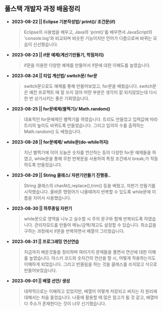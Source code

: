 ## 풀스택 개발자 과정 배움정리

- **2023-08-22 || Eclipse 기본작성법/ print()/ 조건문(if)**
	> Eclipse의 사용법을 배우고, Java의 'print()'를 배우면서 JavaScript의 'console.log'와 비교되며 비슷한 기능이지만 언어가 다름으로써 바뀌는 모습이 신선했습니다.
- **2023-08-23 || if문 예제(계산기만들기, 학점처리)**
	> if문을 이용한 다양한 예제를 만들어서 if문에 대한 이해도를 높였습니다.
- **2023-08-24 || 타입 계산법/ switch문/ for문**
	> switch문으로도 예제를 통해 만들어보았고, for문을 배웠습니다. switch문은 예전 프로젝트 때 잘 쓰지 않아 어떤 부분은 생각이 잘 되지않았는데 다시 한 번 상기시키는 좋은 기회였습니다.
- **2023-08-25 || for문예제(별찍기)/ Math.random()**
	> 대표적인 for문예제인 별찍기를 하였습니다. 트리도 만들었고 입력값에 따라 트리의 높이도 바뀌도록 만들었습니다. 그리고 임의의 수를 출력하는 Math.random() 도 배웠습니다.
- **2023-08-28 || for문예제/ while문(do-while까지)**
	> 지난 별찍기에 이어 오늘은 숫자를 연산하는 등의 다양한 for문 예제들을 하였고, while문을 통해 무한 반복문을 사용하여 특정 조건에서 break;가 작동하도록 만들었습니다.
- **2023-08-29 || String 클래스/ 자판기만들기 진행중..**
	> String 클래스의 charAt(),replace(),trim() 등을 배웠고, 자판기 만들기를 시작했습니다. 올바른 명령어가 나올때까지 반복할 수 있도록 while문에 이름을 지어서 사용했습니다.
- **2023-08-30 || 하루종일 자판기**
	> while문으로 영역을 나누고 실수할 시 주의 문구와 함께 반복되도록 하였습니다. 관리자모드를 만들어 메뉴/금액/재고도 설정할 수 있습니다. 최소값을 구하는 과정에서 if문을 반복하면서 배열이 그리웠습니다.
- **2023-08-31 || 프로그래밍 연산연습**
	> 지금까지 배운것들을 정리하며 여러가지 문제들을 풀면서 연산에 대한 이해를 높였습니다. 아스키 코드와 숫자간의 연산을 할 시, 어떻게 작용하는지도 이해하게 되었습니다. 그리고 반올림을 하는 것을 클래스를 쓰지않고 식으로 만들어보았습니다.
- **2023-09-01 || 배열 선언/ 생성**
	> 대략적으로는 이해하고 있었지만, 배열이 어떻게 저장되고 써지는 지 원리에 대해서는 처음 들었습니다. 나중에 활용할 때 많은 참고가 될 것 같고, 배열마다 주소가 존재한다는 것이 너무 신기했습니다.
